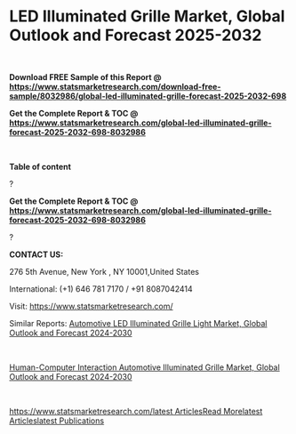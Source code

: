 <h1>LED Illuminated Grille Market, Global Outlook and Forecast 2025-2032</h1><br/><p><strong>Download FREE Sample of this Report @ <a href="https://www.statsmarketresearch.com/download-free-sample/8032986/global-led-illuminated-grille-forecast-2025-2032-698">https://www.statsmarketresearch.com/download-free-sample/8032986/global-led-illuminated-grille-forecast-2025-2032-698</a></strong></p>
 
 
 
 <div><b>Get the Complete Report & TOC @ <a href="https://www.statsmarketresearch.com/global-led-illuminated-grille-forecast-2025-2032-698-8032986">https://www.statsmarketresearch.com/global-led-illuminated-grille-forecast-2025-2032-698-8032986</a></b></div>
 
 
 
 <p><br />
 
 <b>Table of content</b></p>
 
 
 
 <p>? </p>
 
 
 
 <div><b>Get the Complete Report & TOC @ <a href="https://www.statsmarketresearch.com/global-led-illuminated-grille-forecast-2025-2032-698-8032986">https://www.statsmarketresearch.com/global-led-illuminated-grille-forecast-2025-2032-698-8032986</a></b></div>
 
 
 
 <p>? </p>
 
 
 
 <p><b>CONTACT US:</b><br />
 
 276 5th Avenue, New York , NY 10001,United States<br />
 
 International: (+1) 646 781 7170 / +91 8087042414<br />
 
 Visit: <a href="https://www.statsmarketresearch.com/">https://www.statsmarketresearch.com/</a><br />
 
 Similar Reports: <a href="https://www.statsmarketresearch.com/global-led-illuminated-grille-forecast-2025-2032-698-8032986">Automotive LED Illuminated Grille Light Market, Global Outlook and Forecast 2024-2030</a><br />
 
 <br />
 
 <a href="https://www.statsmarketresearch.com/global-led-illuminated-grille-forecast-2025-2032-698-8032986">Human-Computer Interaction Automotive Illuminated Grille Market, Global Outlook and Forecast 2024-2030</a><br />
 
 <br />
 
 <a href="https://gyeongbokgung.com">https://www.statsmarketresearch.com/</a><a href="https://hallyeomaritime.com">latest Articles</a><a href="https://jingwansa.com">Read More</a><a href="https://nguoiviet.jp/">latest Articles</a><a href="https://www.intelmarketresearch.com/">latest Publications</a></p>